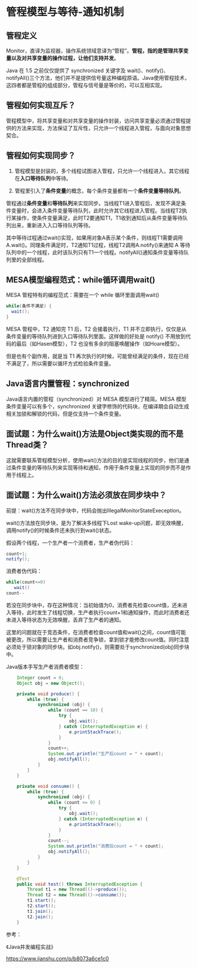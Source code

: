 # 管程模型与等待-通知机制

## 管程定义

Monitor，直译为监视器，操作系统领域意译为“管程”。**管程，指的是管理共享变量以及对共享变量的操作过程，让他们支持并发**。

Java 在 1.5 之前仅仅提供了 synchronized 关键字及 wait()、notify()、notifyAll()三个方法，他们并不是提供信号量这种编程原语。Java使用管程技术，这四者都是管程的组成部分，管程与信号量是等价的，可以互相实现。



## 管程如何实现互斥？

管程模型中，将共享变量和对共享变量的操作封装，访问共享变量必须通过管程提供的方法来实现，方法保证了互斥性，只允许一个线程进入管程，与面向对象思想契合。



## 管程如何实现同步？

1. 管程模型是封装的，多个线程试图进入管程，只允许一个线程进入，其它线程在**入口等待队列**中等待。

2. 管程里引入了**条件变量**的概念，每个条件变量都有一个**条件变量等待队列**。

管程通过**条件变量**和**等待队列**来实现同步。当线程T1进入管程后，发现不满足条件变量时，会进入条件变量等待队列，此时允许其它线程进入管程。当线程T2执行某操作，使条件变量满足，此时T2要通知T1，T1收到通知后从条件变量等待队列出来，重新进入入口等待队列等待。

其中等待过程通过wait()实现，如果用对象A表示某个条件，则线程T1需要调用A.wait()。同理条件满足时，T2通知T1过程，线程T2调用A.notify()来通知 A 等待队列中的一个线程，此时该队列只有T1一个线程。notifyAll()通知条件变量等待队列里的全部线程。



## MESA模型编程范式：while循环调用wait()

MESA 管程特有的编程范式：需要在一个 while 循环里面调用wait()

```java
while(条件不满足) {
  wait();
}
```

MESA 管程中，T2 通知完 T1 后，T2 会接着执行，T1 并不立即执行，仅仅是从条件变量的等待队列进到入口等待队列里面。这样做的好处是 notify() 不用放到代码的最后（如Hasen模型），T2 也没有多余的阻塞唤醒操作（如Hoare模型）。

但是也有个副作用，就是当 T1 再次执行的时候，可能曾经满足的条件，现在已经不满足了，所以需要以循环方式检验条件变量。



## Java语言内置管程：synchronized

Java语言内置的管程（synchronized）对 MESA 模型进行了精简。MESA 模型条件变量可以有多个，synchronized 关键字修饰的代码块，在编译期会自动生成相关加锁和解锁的代码，但是仅支持一个条件变量。



## 面试题：为什么wait()方法是Object类实现的而不是Thread类？

这就需要联系管程模型分析，使用wait()方法的目的是实现线程的同步，他们是通过条件变量的等待队列来实现等待和通知，作用于条件变量上实现的同步而不是作用于线程上。



## 面试题：为什么wait()方法必须放在同步块中？

前提：wait()方法不在同步块中，代码会抛出IllegalMonitorStateExeception。

wait()方法放在同步块，是为了解决多线程下Lost wake-up问题，即无效唤醒，调用notify()的时候条件还未执行到wait()状态。

假设两个线程，一个生产者一个消费者，生产者伪代码：

```java
count+1;
notify();
```

消费者伪代码：

```java
while(count<=0)
   wait()
count--
```

若没在同步块中，存在这种情况：当初始值为0，消费者先检查count值，还未进入等待，此时发生了线程切换，生产者执行count+1和通知操作，而此时消费者还未进入等待状态为无效唤醒，丢弃了生产者的通知。

这里的问题就在于竞态条件，在消费者检查count值和wait()之间，count值可能被更改，所以需要让生产者和消费者竞争锁，拿到锁才能修改count值。同时注意必须处于锁对象的同步块。如obj.notify()，则需要处于synchronized(obj)同步块中。



Java版本手写生产者消费者模型：

```java
    Integer count = 0;
    Object obj = new Object();

    private void produce() {
        while (true) {
            synchronized (obj) {
                while (count == 10) {
                    try {
                        obj.wait();
                    } catch (InterruptedException e) {
                        e.printStackTrace();
                    }
                }
                count++;
                System.out.println("生产后count = " + count);
                obj.notifyAll();
            }
        }
    }

    private void consume() {
        while (true) {
            synchronized (obj) {
                while (count <= 0) {
                    try {
                        obj.wait();
                    } catch (InterruptedException e) {
                        e.printStackTrace();
                    }
                }
                count--;
                System.out.println("消费后count = " + count);
                obj.notifyAll();
            }
        }
    }

    @Test
    public void test() throws InterruptedException {
        Thread t1 = new Thread(()->produce());
        Thread t2 = new Thread(()->consume());
        t1.start();
        t2.start();
        t1.join();
        t2.join();
    }
```





参考：

《Java并发编程实战》

https://www.jianshu.com/p/b8073a6ce1c0